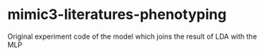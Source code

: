 # mimic3-literatures-phenotyping
Original experiment code of the model which joins the result of LDA with the MLP

